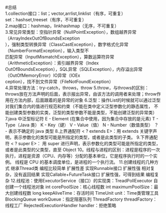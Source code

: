 #总结<br>
1.collection接口：list；vector,arrlist,linklist（有序，可重复）<br>
                  set：hashset,treeset（有序，不可重复）<br>
2.map接口：hashmap，linkhashmap（无序，不可重复）<br>
3.常见异常类型：空指针异常（NullPointException），数组越界异常（ArrayIndexOutOfBoundsException<br>
），强制类型转换异常（ClassCastException），数字格式化异常（NumberFormatException），输入类型不<br>
匹配异常（InputMismatchException），算数运算符异常（ArithmeticException）：索引越界异常（Index<br>
OutOfBoundsException），SQL异常（SQLException），内存溢出异常（OutOfMemoryError）IO异常（IOEx<br>
ception），找不到文件异常（FileNotFoundException）<br>
4.异常处理方法：try-catch，throws，throw
5.throw，与throws的区别：throws放在方法声明的后面，表示报出异常，由该方法的调用者来处理；throw作<br>
用在方法内部，后面跟着的是异常的对象
6.泛型：操作List的时候就可以通过泛型对我们集合内的值进行规范和约束（不能在类中定义泛型参数化的静态属性，
不能创建类型参数的实类，泛型的类型参数不能是类型，不能创建泛型的异常类）
7.java 中泛型标记符
E - Element (在集合中使用，因为集合中存放的是元素)
T - Type（Java 类）
K - Key（键）
V - Value（值）
N - Number（数值类型）
？ - 表示不确定的 java 类型
8.上界通配符 < ? extends E>：用 extends 关键字声明，表示参数化的类型可能是所指定的类型，或者是此类型的子类。
9.下界通配符 < ? super E>： 用 super 进行声明，表示参数化的类型可能是所指定的类型，或者是此类型的父类型，直至 Object
10。线程与进程的区别：进程是程序的一次执行，进程是资源（CPU、内存等）分配的基本单位，它是程序执行时的一个实例。
线程是 CPU 的基本调度单位，是进程的一个执行流。
11.创建线程的几种方式
继承Thread类	编程比较简单	扩展性差
实现Runnable接口	扩展性强	相对复杂，没有返回结果
实现Callable+FutureTask接口	扩展性强，可得到结果	编程复杂
12.线程池：使用ExecutorService（接口）的实现类：TreadPollExecutor 自创建一个线程池对象
int corePoolSize：核心线程数
int maximumPoolSize：最大创建线程数
long keepAliveTime：存活时间
TimeUnit unit：Time类管理工具
BlockingQueue<Runnable> workQueue：指定阻塞队列
ThreadFactory threadFactory：线程工厂
RejectedExecutionHandler handler：拒绝策略
